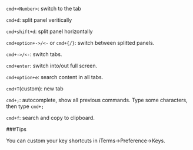 `cmd+<Number>`: switch to the <Number> tab

`cmd+d`: split panel veritically

`cmd+shift+d`: split panel horizontally

`cmd+option+->/<-` or `cmd+{/}`: switch between splitted panels.

`cmd+->/<-`: switch tabs.

`cmd+enter`: switch into/out full screen.

`cmd+option+e`: search content in all tabs.

`cmd+T`(custom): new tab

`cmd+;`: autocomplete, show all previous commands. Type some characters, then type `cmd+;`

`cmd+f`: search and copy to clipboard.
 
###Tips

You can custom your key shortcuts in iTerms->Preference->Keys.
